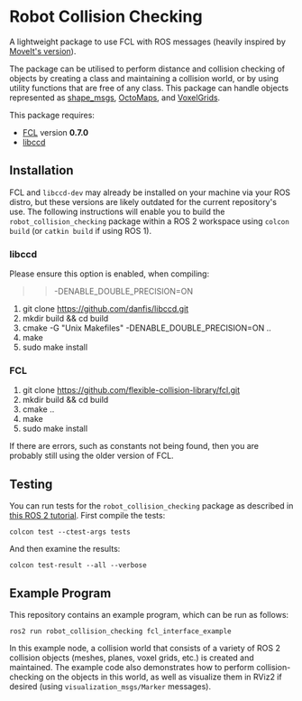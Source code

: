 # Robot Collision Checking

A lightweight package to use FCL with ROS messages (heavily inspired by [MoveIt's version](https://moveit.ros.org/documentation/concepts/developer_concepts/)). 

The package can be utilised to perform distance and collision checking of objects by creating a class and maintaining a collision world, or by using utility functions that are free of any class. This package can handle objects represented as [shape_msgs](http://wiki.ros.org/shape_msgs), [OctoMaps](https://github.com/OctoMap/octomap_msgs), and [VoxelGrids](https://github.com/ros-planning/navigation2/blob/main/nav2_msgs/msg/VoxelGrid.msg).

This package requires:
 * [FCL](https://github.com/flexible-collision-library/fcl) version **0.7.0**
 * [libccd](https://github.com/danfis/libccd) 

## Installation

FCL and `libccd-dev` may already be installed on your machine via your ROS distro, but these versions are likely outdated for the current repository's use. The following instructions will enable you to build the `robot_collision_checking` package within a ROS 2 workspace using `colcon build` (or `catkin build` if using ROS 1).

### libccd

Please ensure this option is enabled, when compiling: 
>> -DENABLE_DOUBLE_PRECISION=ON

1. git clone https://github.com/danfis/libccd.git
2. mkdir build && cd build
3. cmake -G "Unix Makefiles" -DENABLE_DOUBLE_PRECISION=ON ..
4. make
5. sudo make install

### FCL

1. git clone https://github.com/flexible-collision-library/fcl.git
2. mkdir build && cd build
3. cmake ..
4. make
5. sudo make install

If there are errors, such as constants not being found, then you are probably still using the older version of FCL.

## Testing

You can run tests for the `robot_collision_checking` package as described in [this ROS 2 tutorial](https://docs.ros.org/en/humble/Tutorials/Intermediate/Testing/CLI.html). First compile the tests:
```
colcon test --ctest-args tests
```

And then examine the results:
```
colcon test-result --all --verbose
```

## Example Program

This repository contains an example program, which can be run as follows:
```
ros2 run robot_collision_checking fcl_interface_example
```
In this example node, a collision world that consists of a variety of ROS 2 collision objects (meshes, planes, voxel grids, etc.) is created and maintained. The example code also demonstrates how to perform collision-checking on the objects in this world, as well as visualize them in RViz2 if desired (using `visualization_msgs/Marker` messages).